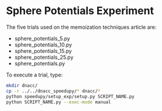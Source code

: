 # Sphere Potentials Experiment

The five trials used on the memoization techniques article are:

- sphere_potentials_5.py
- sphere_potentials_10.py
- sphere_potentials_15.py
- sphere_potentials_25.py
- sphere_potentials.py

To execute a trial, type:

```bash
mkdir dnacc/
cp -r ../../dnacc_speedupy/* dnacc/* 
python speedupy/setup_exp/setup.py SCRIPT_NAME.py
python SCRIPT_NAME.py --exec-mode manual
```
